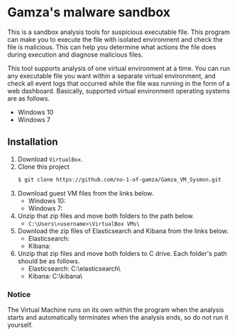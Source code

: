 # Gamza's malware sandbox
This is a sandbox analysis tools for suspicious executable file. This program can make you to execute the file with isolated environment and check the file is malicious. This can help you determine what actions the file does during execution and diagnose malicious files.

This tool supports analysis of one virtual environment at a time. You can run any executable file you want within a separate virtual environment, and check all event logs that occurred while the file was running in the form of a web dashboard. Basically, supported virtual environment operating systems are as follows.
- Windows 10
- Windows 7

## Installation
1. Download `VirtualBox`.
2. Clone this project
    ```bash
    $ git clone https://github.com/no-1-of-gamza/Gamza_VM_Sysmon.git
    ```
3. Download guest VM files from the links below.
    - Windows 10: []()
    - Windows 7: []()
4. Unzip that zip files and move both folders to the path below.
    - `C:\Users\<username>\VirtualBox VMs\`
5. Download the zip files of Elasticsearch and Kibana from the links below.
    - Elasticsearch: []()
    - Kibana: []()
6. Unzip that zip files and move both folders to C drive. Each folder's path should be as follows.
    - Elasticsearch: C:\\elasticsearch\\
    - Kibana: C:\\kibana\\

### Notice
The Virtual Machine runs on its own within the program when the analysis starts and automatically terminates when the analysis ends, so do not run it yourself.